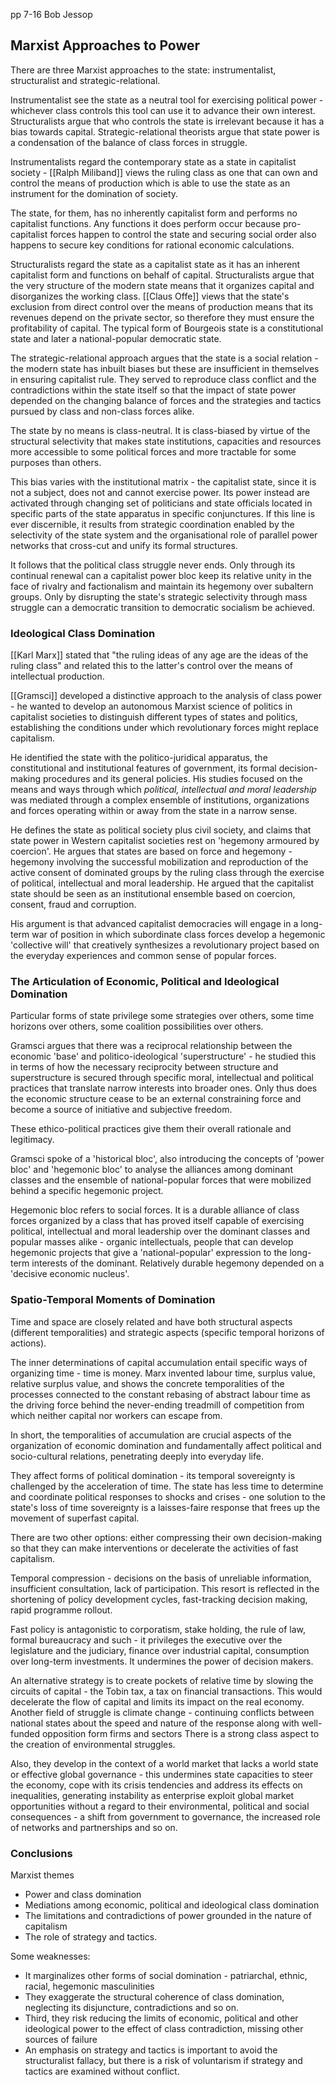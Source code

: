 pp 7-16
Bob Jessop

## Marxist Approaches to Power

There are three Marxist approaches to the state: instrumentalist, structuralist and strategic-relational.

Instrumentalist see the state as a neutral tool for exercising political power - whichever class controls this tool can use it to advance their own interest.
Structuralists argue that who controls the state is irrelevant because it has a bias towards capital. Strategic-relational theorists argue that state power is a condensation of the balance of class forces in struggle.

Instrumentalists regard the contemporary state as a state in capitalist society - [[Ralph Miliband]] views the ruling class as one that can own and control the means of production which is able to use the state as an instrument for the domination of society.

The state, for them, has no inherently capitalist form and performs no capitalist functions. Any functions it does perform occur because pro-capitalist forces happen to control the state and securing social order also happens to secure key conditions for rational economic calculations.

Structuralists regard the state as a capitalist state as it has an inherent capitalist form and functions on behalf of capital. Structuralists argue that the very structure of the modern state means that it organizes capital and disorganizes the working class. [[Claus Offe]] views that the state's exclusion from direct control over the means of production means that its revenues depend on the private sector, so therefore they must ensure the profitability of capital. The typical form of Bourgeois state is a constitutional state and later a national-popular democratic state.

The strategic-relational approach argues that the state is a social relation - the modern state has inbuilt biases but these are insufficient in themselves in ensuring capitalist rule. They served to reproduce class conflict and the contradictions within the state itself so that the impact of state power depended on the changing balance of forces and the strategies and tactics pursued by class and non-class forces alike.

The state by no means is class-neutral. It is class-biased by virtue of the structural selectivity that makes state institutions, capacities and resources more accessible to some political forces and more tractable for some purposes than others.

This bias varies with the institutional matrix - the capitalist state, since it is not a subject, does not and cannot exercise power. Its power instead are activated through changing set of politicians and state officials located in specific parts of the state apparatus in specific conjunctures. If this line is ever discernible, it results from strategic coordination enabled by the selectivity of the state system and the organisational role of parallel power networks that cross-cut and unify its formal structures.

It follows that the political class struggle never ends. Only through its continual renewal can a capitalist power bloc keep its relative unity in the face of rivalry and factionalism and maintain its hegemony over subaltern groups. Only by disrupting the state's strategic selectivity through mass struggle can a democratic transition to democratic socialism be achieved.


### Ideological Class Domination

[[Karl Marx]] stated that "the ruling ideas of any age are the ideas of the ruling class" and related this to the latter's control over the means of intellectual production.

[[Gramsci]] developed a distinctive approach to the analysis of class power - he wanted to develop an autonomous Marxist science of politics in capitalist societies to distinguish different types of states and politics, establishing the conditions under which revolutionary forces might replace capitalism.

He identified the state with the politico-juridical apparatus, the constitutional and institutional features of government, its formal decision-making procedures and its general policies. His studies focused on the means and ways through which *political, intellectual and moral leadership* was mediated through a complex ensemble of institutions, organizations and forces operating within or away from the state in a narrow sense.

He defines the state as political society plus civil society, and claims that state power in Western capitalist societies rest on 'hegemony armoured by coercion'. He argues that states are based on force and hegemony - hegemony involving the successful mobilization and reproduction of the active consent of dominated groups by the ruling class through the exercise of political, intellectual and moral leadership. He argued that the capitalist state should be seen as an institutional ensemble based on coercion, consent, fraud and corruption.

His argument is that advanced capitalist democracies will engage in a long-term war of position in which subordinate class forces develop a hegemonic 'collective will' that creatively synthesizes a revolutionary project based on the everyday experiences and common sense of popular forces.

### The Articulation of Economic, Political and Ideological Domination

Particular forms of state privilege some strategies over others, some time horizons over others, some coalition possibilities over others.

Gramsci argues that there was a reciprocal relationship between the economic 'base' and politico-ideological 'superstructure' - he studied this in terms of how the necessary reciprocity between structure and superstructure is secured through specific moral, intellectual and political practices that translate narrow interests into broader ones. Only thus does the economic structure cease to be an external constraining force and become a source of initiative and subjective freedom.

These ethico-political practices give them their overall rationale and legitimacy.

Gramsci spoke of a 'historical bloc', also introducing the concepts of 'power bloc' and 'hegemonic bloc' to analyse the alliances among dominant classes and the ensemble of national-popular forces that were mobilized behind a specific hegemonic project.

Hegemonic bloc refers to social forces. It is a durable alliance of class forces organized by a class that has proved itself capable of exercising political, intellectual and moral leadership over the dominant classes and popular masses alike - organic intellectuals, people that can develop hegemonic projects that give a 'national-popular' expression to the long-term interests of the dominant. Relatively durable hegemony depended on a 'decisive economic nucleus'.

### Spatio-Temporal Moments of Domination

Time and space are closely related and have both structural aspects (different temporalities) and strategic aspects (specific temporal horizons of actions).

The inner determinations of capital accumulation entail specific ways of organizing time - time is money. Marx invented labour time, surplus value, relative surplus value, and shows the concrete temporalities of the processes connected to the constant rebasing of abstract labour time as the driving force behind the never-ending treadmill of competition from which neither capital nor workers can escape from.

In short, the temporalities of accumulation are crucial aspects of the organization of economic domination and fundamentally affect political and socio-cultural relations, penetrating deeply into everyday life.

They affect forms of political domination - its temporal sovereignty is challenged by the acceleration of time. The state has less time to determine and coordinate political responses to shocks and crises - one solution to the state's loss of time sovereignty is a laisses-faire response that frees up the movement of superfast capital.

There are two other options: either compressing their own decision-making so that they can make interventions or decelerate the activities of fast capitalism.

Temporal compression - decisions on the basis of unreliable information, insufficient consultation, lack of participation. This resort is reflected in the shortening of policy development cycles, fast-tracking decision making, rapid programme rollout.

Fast policy is antagonistic to corporatism, stake holding, the rule of law, formal bureaucracy and such - it privileges the executive over the legislature and the judiciary, finance over industrial capital, consumption over long-term investments. It undermines the power of decision makers.

An alternative strategy is to create pockets of relative time by slowing the circuits of capital - the Tobin tax, a tax on financial transactions. This would decelerate the flow of capital and limits its impact on the real economy. Another field of struggle is climate change - continuing conflicts between national states about the speed and nature of the response along with well-funded opposition form firms and sectors There is a strong class aspect to the creation of environmental struggles.

Also, they develop in the context of a world market that lacks a world state or effective global governance - this undermines state capacities to steer the economy, cope with its crisis tendencies and address its effects on inequalities, generating instability as enterprise exploit global market opportunities without a regard to their environmental, political and social consequences - a shift from government to governance, the increased role of networks and partnerships and so on.

### Conclusions

Marxist themes
- Power and class domination
- Mediations among economic, political and ideological class domination
- The limitations and contradictions of power grounded in the nature of capitalism
- The role of strategy and tactics.

Some weaknesses:
- It marginalizes other forms of social domination - patriarchal, ethnic, racial, hegemonic masculinities 
- They exaggerate the structural coherence of class domination, neglecting its disjuncture, contradictions and so on.
- Third, they risk reducing the limits of economic, political and other ideological power to the effect of class contradiction, missing other sources of failure
- An emphasis on strategy and tactics is important to avoid the structuralist fallacy, but there is a risk of voluntarism if strategy and tactics are examined without conflict.
